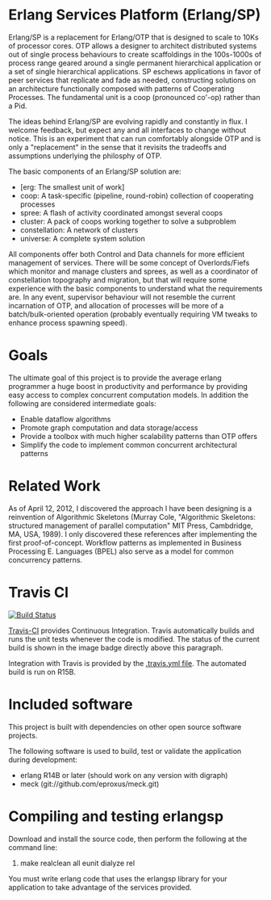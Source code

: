 Erlang Services Platform (Erlang/SP)
==================================

Erlang/SP is a replacement for Erlang/OTP that is designed to scale to 10Ks of processor cores. OTP allows a designer to architect distributed systems out of single process behaviours to create scaffoldings in the 100s-1000s of process range geared around a single permanent hierarchical application or a set of single hierarchical applications. SP eschews applications in favor of peer services that replicate and fade as needed, constructing solutions on an architecture functionally composed with patterns of Cooperating Processes. The fundamental unit is a coop (pronounced co'-op) rather than a Pid.

The ideas behind Erlang/SP are evolving rapidly and constantly in flux. I welcome feedback, but expect any and all interfaces to change without notice. This is an experiment that can run comfortably alongside OTP and is only a "replacement" in the sense that it revisits the tradeoffs and assumptions underlying the philosphy of OTP.

The basic components of an Erlang/SP solution are:

  * [erg: The smallest unit of work]
  * coop: A task-specific (pipeline, round-robin) collection of cooperating processes
  * spree: A flash of activity coordinated amongst several coops
  * cluster: A pack of coops working together to solve a subproblem
  * constellation: A network of clusters
  * universe: A complete system solution

All components offer both Control and Data channels for more efficient management of services. There will be some concept of Overlords/Fiefs which monitor and manage clusters and sprees, as well as a coordinator of constellation topography and migration, but that will require some experience with the basic components to understand what the requirements are. In any event, supervisor behaviour will not resemble the current incarnation of OTP, and allocation of processes will be more of a batch/bulk-oriented operation (probably eventually requiring VM tweaks to enhance process spawning speed).

Goals
=====

The ultimate goal of this project is to provide the average erlang programmer a huge boost in productivity and performance by providing easy access to complex concurrent computation models. In addition the following are considered intermediate goals:

  * Enable dataflow algorithms
  * Promote graph computation and data storage/access
  * Provide a toolbox with much higher scalability patterns than OTP offers
  * Simplify the code to implement common concurrent architectural patterns

Related Work
============

As of April 12, 2012, I discovered the approach I have been designing is a reinvention of Algorithmic Skeletons (Murray Cole, "Algorithmic Skeletons: structured management of parallel computation" MIT Press, Cambdridge, MA, USA, 1989). I only discovered these references after implementing the first proof-of-concept.  Workflow patterns as implemented in Business Processing E. Languages (BPEL) also serve as a model for common concurrency patterns.

Travis CI
=========

[![Build Status](http://travis-ci.org/duomark/erlangsp.png)](http://travis-ci.org/duomark/erlangsp])

[Travis-CI](http://about.travis-ci.org/) provides Continuous Integration. Travis automatically builds and runs the unit tests whenever the code is modified. The status of the current build is shown in the image badge directly above this paragraph.

Integration with Travis is provided by the [.travis.yml file](https://raw.github.com/duomark/erlangsp/master/.travis.yml). The automated build is run on R15B.

Included software
=================

This project is built with dependencies on other open source software projects.

The following software is used to build, test or validate the application during development:

  * erlang R14B or later (should work on any version with digraph)
  * meck (git://github.com/eproxus/meck.git)


Compiling and testing erlangsp
==============================

Download and install the source code, then perform the following at the command line:

  1. make realclean all eunit dialyze rel

You must write erlang code that uses the erlangsp library for your application to take advantage of the services provided.
